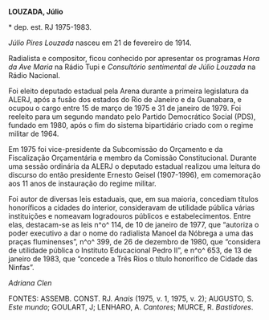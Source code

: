 **LOUZADA, Júlio**

\* dep. est. RJ 1975-1983.

*Júlio Pires Louzada* nasceu em 21 de fevereiro de 1914.

Radialista e compositor, ficou conhecido por apresentar os programas
*Hora da Ave Maria* na Rádio Tupi e *Consultório sentimental de Júlio
Louzada* na Rádio Nacional.

Foi eleito deputado estadual pela Arena durante a primeira legislatura
da ALERJ, após a fusão dos estados do Rio de Janeiro e da Guanabara, e
ocupou o cargo entre 15 de março de 1975 e 31 de janeiro de 1979. Foi
reeleito para um segundo mandato pelo Partido Democrático Social (PDS),
fundado em 1980, após o fim do sistema bipartidário criado com o regime
militar de 1964.

Em 1975 foi vice-presidente da Subcomissão do Orçamento e da
Fiscalização Orçamentária e membro da Comissão Constitucional. Durante
uma sessão ordinária da ALERJ o deputado estadual realizou uma leitura
do discurso do então presidente Ernesto Geisel (1907-1996), em
comemoração aos 11 anos de instauração do regime militar.

Foi autor de diversas leis estaduais, que, em sua maioria, concediam
títulos honoríficos a cidades do interior, consideravam de utilidade
pública várias instituições e nomeavam logradouros públicos e
estabelecimentos. Entre elas, destacam-se as leis n^o^ 114, de 10 de
janeiro de 1977, que “autoriza o poder executivo a dar o nome do
radialista Manoel da Nóbrega a uma das praças fluminenses”, n^o^ 399, de
26 de dezembro de 1980, que “considera de utilidade pública o Instituto
Educacional Pedro II”, e n^o^ 653, de 13 de janeiro de 1983, que
“concede a Três Rios o título honorífico de Cidade das Ninfas”.

*Adriana Clen*

FONTES: ASSEMB. CONST. RJ. *Anais* (1975, v. 1, 1975, v. 2); AUGUSTO, S.
*Este mundo*; GOULART, J; LENHARO, A. *Cantores*; MURCE, R.
*Bastidores*.
